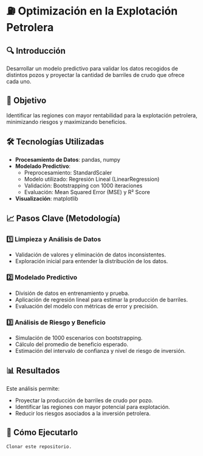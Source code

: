 # ⛽ Optimización en la Explotación Petrolera

## 🔍 Introducción
Desarrollar un modelo predictivo para validar los datos recogidos de distintos pozos y proyectar la cantidad de barriles de crudo que ofrece cada uno.  

## 🎯 Objetivo
Identificar las regiones con mayor rentabilidad para la explotación petrolera, minimizando riesgos y maximizando beneficios.  

## 🛠️ Tecnologías Utilizadas
- **Procesamiento de Datos**: pandas, numpy  
- **Modelado Predictivo**:  
  - Preprocesamiento: StandardScaler  
  - Modelo utilizado: Regresión Lineal (LinearRegression)  
  - Validación: Bootstrapping con 1000 iteraciones  
  - Evaluación: Mean Squared Error (MSE) y R² Score  
- **Visualización**: matplotlib  

## 📈 Pasos Clave (Metodología)
### 1️⃣ Limpieza y Análisis de Datos
- Validación de valores y eliminación de datos inconsistentes.  
- Exploración inicial para entender la distribución de los datos.  

### 2️⃣ Modelado Predictivo
- División de datos en entrenamiento y prueba.  
- Aplicación de regresión lineal para estimar la producción de barriles.  
- Evaluación del modelo con métricas de error y precisión.  

### 3️⃣ Análisis de Riesgo y Beneficio
- Simulación de 1000 escenarios con bootstrapping.  
- Cálculo del promedio de beneficio esperado.  
- Estimación del intervalo de confianza y nivel de riesgo de inversión.  

## 📊 Resultados
Este análisis permite:  
- Proyectar la producción de barriles de crudo por pozo.  
- Identificar las regiones con mayor potencial para explotación.  
- Reducir los riesgos asociados a la inversión petrolera.  

## 🚀 Cómo Ejecutarlo
```bash
Clonar este repositorio.
